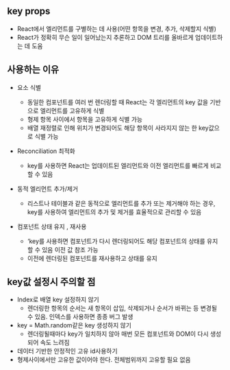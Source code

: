 ## key props
  - React에서 엘리먼트를 구별하는 데 사용(어떤 항목을 변경, 추가, 삭제할지 식별)
  - React가 정확히 무슨 일이 일어났는지 추론하고 DOM 트리를 올바르게 업데이트하는 데 도움
    
## 사용하는 이유
- 요소 식별
  - 동일한 컴포넌트를 여러 번 렌더링할 때 React는 각 엘리먼트의 key 값을 기반으로 엘리먼트를 고유하게 식별
  - 형제 항목 사이에서 항목을 고유하게 식별 가능
  - 배열 재정렬로 인해 위치가 변경되어도 해당 항목이 사라지지 않는 한 key값으로 식별 가능
    
- Reconciliation 최적화
  - key를 사용하면 React는 업데이트된 엘리먼트와 이전 엘리먼트를 빠르게 비교할 수 있음
    
- 동적 엘리먼트 추가/제거
  - 리스트나 테이블과 같은 동적으로 엘리먼트를 추가 또는 제거해야 하는 경우, key를 사용하여 엘리먼트의 추가 및 제거를 효율적으로 관리할 수 있음
    
- 컴포넌트 상태 유지 , 재사용
  - ‘key를 사용하면 컴포넌트가 다시 렌더링되어도 해당 컴포넌트의 상태를 유지할 수 있음 이전 값 참조 가능
  - 이전에 렌더링된 컴포넌트를 재사용하고 상태를 유지

## key값 설정시 주의할 점
- Index로 배열 key 설정하지 않기
  - 렌더링한 항목의 순서는 새 항목이 삽입, 삭제되거나 순서가 바뀌는 등 변경될 수 있음. 인덱스를 사용하면 종종 버그 발생
- key = Math.random같은 key 생성하지 않기
  - 렌더링될때마다 key가 일치하지 않아 매번 모든 컴포넌트와 DOM이 다시 생성되어 속도 느려짐
- 데이터 기반한 안정적인 고유 id사용하기
- 형제사이에서만 고유한 값이어야 한다. 전체범위까지 고유할 필요 없음
